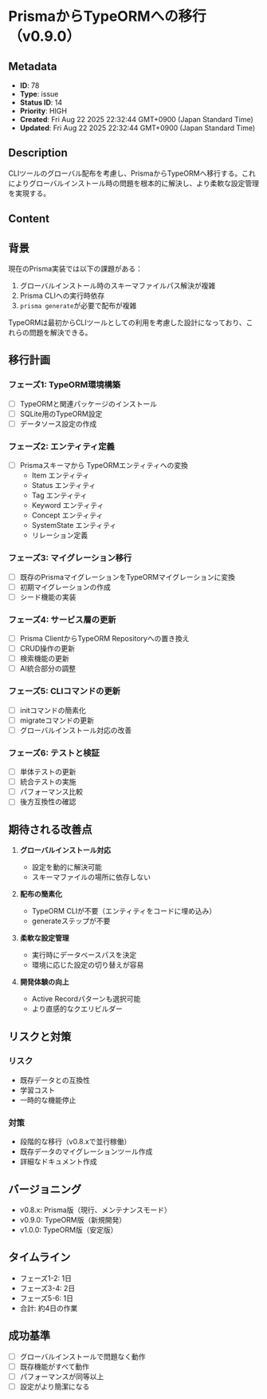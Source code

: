 # PrismaからTypeORMへの移行（v0.9.0）

## Metadata

- **ID**: 78
- **Type**: issue
- **Status ID**: 14
- **Priority**: HIGH
- **Created**: Fri Aug 22 2025 22:32:44 GMT+0900 (Japan Standard Time)
- **Updated**: Fri Aug 22 2025 22:32:44 GMT+0900 (Japan Standard Time)

## Description

CLIツールのグローバル配布を考慮し、PrismaからTypeORMへ移行する。これによりグローバルインストール時の問題を根本的に解決し、より柔軟な設定管理を実現する。

## Content

## 背景

現在のPrisma実装では以下の課題がある：
1. グローバルインストール時のスキーマファイルパス解決が複雑
2. Prisma CLIへの実行時依存
3. `prisma generate`が必要で配布が複雑

TypeORMは最初からCLIツールとしての利用を考慮した設計になっており、これらの問題を解決できる。

## 移行計画

### フェーズ1: TypeORM環境構築
- [ ] TypeORMと関連パッケージのインストール
- [ ] SQLite用のTypeORM設定
- [ ] データソース設定の作成

### フェーズ2: エンティティ定義
- [ ] Prismaスキーマから TypeORMエンティティへの変換
  - Item エンティティ
  - Status エンティティ
  - Tag エンティティ
  - Keyword エンティティ
  - Concept エンティティ
  - SystemState エンティティ
  - リレーション定義

### フェーズ3: マイグレーション移行
- [ ] 既存のPrismaマイグレーションをTypeORMマイグレーションに変換
- [ ] 初期マイグレーションの作成
- [ ] シード機能の実装

### フェーズ4: サービス層の更新
- [ ] Prisma ClientからTypeORM Repositoryへの置き換え
- [ ] CRUD操作の更新
- [ ] 検索機能の更新
- [ ] AI統合部分の調整

### フェーズ5: CLIコマンドの更新
- [ ] initコマンドの簡素化
- [ ] migrateコマンドの更新
- [ ] グローバルインストール対応の改善

### フェーズ6: テストと検証
- [ ] 単体テストの更新
- [ ] 統合テストの実施
- [ ] パフォーマンス比較
- [ ] 後方互換性の確認

## 期待される改善点

1. **グローバルインストール対応**
   - 設定を動的に解決可能
   - スキーマファイルの場所に依存しない

2. **配布の簡素化**
   - TypeORM CLIが不要（エンティティをコードに埋め込み）
   - generateステップが不要

3. **柔軟な設定管理**
   - 実行時にデータベースパスを決定
   - 環境に応じた設定の切り替えが容易

4. **開発体験の向上**
   - Active Recordパターンも選択可能
   - より直感的なクエリビルダー

## リスクと対策

### リスク
- 既存データとの互換性
- 学習コスト
- 一時的な機能停止

### 対策
- 段階的な移行（v0.8.xで並行稼働）
- 既存データのマイグレーションツール作成
- 詳細なドキュメント作成

## バージョニング

- v0.8.x: Prisma版（現行、メンテナンスモード）
- v0.9.0: TypeORM版（新規開発）
- v1.0.0: TypeORM版（安定版）

## タイムライン

- フェーズ1-2: 1日
- フェーズ3-4: 2日
- フェーズ5-6: 1日
- 合計: 約4日の作業

## 成功基準

- [ ] グローバルインストールで問題なく動作
- [ ] 既存機能がすべて動作
- [ ] パフォーマンスが同等以上
- [ ] 設定がより簡潔になる
